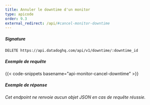 ```yaml
---
title: Annuler le downtime d'un monitor
type: apicode
order: 9.3
external_redirect: /api/#cancel-monitor-downtime
---
```


##### Signature
`DELETE https://api.datadoghq.com/api/v1/downtime/:downtime_id`
##### Exemple de requête
{{< code-snippets basename="api-monitor-cancel-downtime" >}}
##### Exemple de réponse
*Cet endpoint ne renvoie aucun objet JSON en cas de requête réussie.*